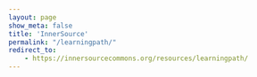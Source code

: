 ```yaml
---
layout: page
show_meta: false
title: 'InnerSource'
permalink: "/learningpath/"
redirect_to: 
    - https://innersourcecommons.org/resources/learningpath/
---
```

